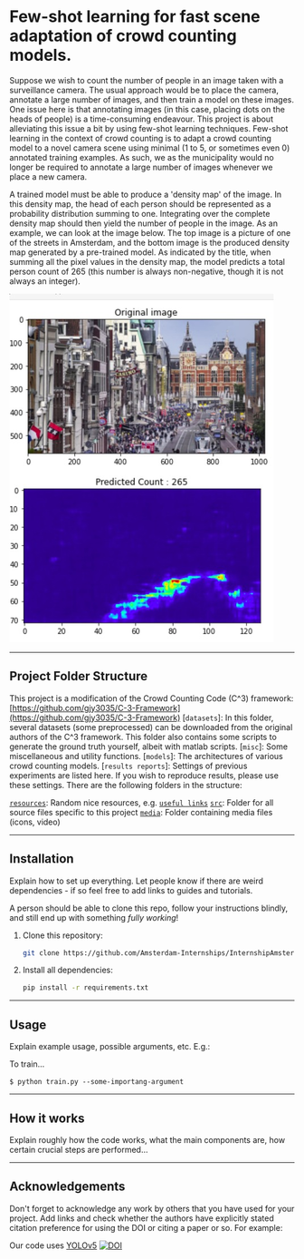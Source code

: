 # Few-shot learning for fast scene adaptation of crowd counting models.
Suppose we wish to count the number of people in an image taken with a surveillance camera. The usual approach would be to place the camera, annotate a large number of images, and then train a model on these images. One issue here is that annotating images (in this case, placing dots on the heads of people) is a time-consuming endeavour. This project is about alleviating this issue a bit by using few-shot learning techniques. Few-shot learning in the context of crowd counting is to adapt a crowd counting model to a novel camera scene using minimal (1 to 5, or sometimes even 0) annotated training examples. As such, we as the municipality would no longer be required to annotate a large number of images whenever we place a new camera.


A trained model must be able to produce a 'density map' of the image. In this density map, the head of each person should be represented as a probability distribution summing to one. Integrating over the complete density map should then yield the number of people in the image. As an example, we can look at the image below. The top image is a picture of one of the streets in Amsterdam, and the bottom image is the produced density map generated by a pre-trained model. As indicated by the title, when summing all the pixel values in the density map, the model predicts a total person count of 265 (this number is always non-negative, though it is not always an integer).

![](media/examples/CrowdCountingExample.jpeg)

---


## Project Folder Structure

This project is a modification of the Crowd Counting Code (C^3) framework: [https://github.com/gjy3035/C-3-Framework](https://github.com/gjy3035/C-3-Framework)
[`datasets`]: In this folder, several datasets (some preprocessed) can be downloaded from the original authors of the C^3 framework. This folder also contains some scripts to generate the ground truth yourself, albeit with matlab scripts.
[`misc`]: Some miscellaneous and utility functions.
[`models`]: The architectures of various crowd counting models.
[`results reports`]: Settings of previous experiments are listed here. If you wish to reproduce results, please use these settings.
There are the following folders in the structure:

[`resources`](./resources): Random nice resources, e.g. [`useful links`](./resources/links.md)
[`src`](./src): Folder for all source files specific to this project
[`media`](./media): Folder containing media files (icons, video)

---


## Installation

Explain how to set up everything. 
Let people know if there are weird dependencies - if so feel free to add links to guides and tutorials.

A person should be able to clone this repo, follow your instructions blindly, and still end up with something *fully working*!

1) Clone this repository:
    ```bash
    git clone https://github.com/Amsterdam-Internships/InternshipAmsterdamGeneral
    ```

2) Install all dependencies:
    ```bash
    pip install -r requirements.txt
    ```
---


## Usage

Explain example usage, possible arguments, etc. E.g.:

To train... 


```
$ python train.py --some-importang-argument
```

---


## How it works

Explain roughly how the code works, what the main components are, how certain crucial steps are performed...

---
## Acknowledgements


Don't forget to acknowledge any work by others that you have used for your project. Add links and check whether the authors have explicitly stated citation preference for using the DOI or citing a paper or so. 
For example:

Our code uses [YOLOv5](https://github.com/ultralytics/yolov5) [![DOI](https://zenodo.org/badge/264818686.svg)](https://zenodo.org/badge/latestdoi/264818686)

